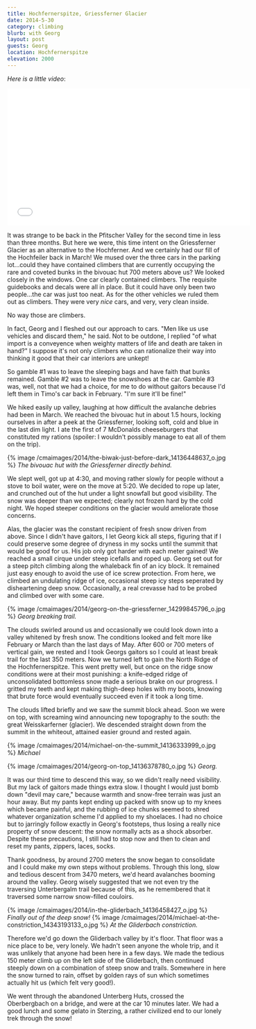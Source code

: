 ```yaml
---
title: Hochfernerspitze, Griessferner Glacier
date: 2014-5-30
category: climbing
blurb: with Georg
layout: post
guests: Georg
location: Hochfernerspitze
elevation: 2000
---
```


_Here is a little video_:

<iframe width="560" height="315" src="//www.youtube.com/embed/oriXcf15IYg"
frameborder="0" allowfullscreen></iframe>

It was strange to be back in the Pfitscher Valley for the second time in less
than three months. But here we were, this time intent on the Griessferner
Glacier as an alternative to the Hochferner. And we certainly had our fill of
the Hochfeiler back in March! We mused over the three cars in the parking
lot...could they have contained climbers that are currently occupying the rare
and coveted bunks in the bivouac hut 700 meters above us? We looked closely in
the windows. One car clearly contained climbers. The requisite guidebooks and
decals were all in place. But it could have only been two people...the car was
just too neat. As for the other vehicles we ruled them out as climbers. They
were very *nice* cars, and very, very clean inside.

No way those are climbers.

In fact, Georg and I fleshed out our approach to cars. "Men like us use vehicles
and discard them," he said. Not to be outdone, I replied "of what import is a
conveyence when weighty matters of life and death are taken in hand?" I suppose
it's not only climbers who can rationalize their way into thinking it good that
their car interiors are unkept!

So gamble #1 was to leave the sleeping bags and have faith that bunks
remained. Gamble #2 was to leave the snowshoes at the car. Gamble #3 was, well,
not that we had a choice, for me to do without gaitors because I'd left them in
Timo's car back in February. "I'm sure it'll be fine!"

We hiked easily up valley, laughing at how difficult the avalanche debries had
been in March. We reached the bivouac hut in about 1.5 hours, locking ourselves
in after a peek at the Griessferner, looking soft, cold and blue in the last dim
light. I ate the first of 7 McDonalds cheeseburgers that constituted my rations
(spoiler: I wouldn't possibly manage to eat all of them on the trip).

{% image /cmaimages/2014/the-biwak-just-before-dark_14136448637_o.jpg %}
<i>The bivouac hut with the Griessferner directly behind.</i>

We slept well, got up at 4:30, and moving rather slowly for people without a
stove to boil water, were on the move at 5:20. We decided to rope up later, and
crunched out of the hut under a light snowfall but good visibility. The snow was
deeper than we expected; clearly not frozen hard by the cold night. We hoped
steeper conditions on the glacier would ameliorate those concerns.

Alas, the glacier was the constant recipient of fresh snow driven from
above. Since I didn't have gaitors, I let Georg kick all steps, figuring that if
I could preserve some degree of dryness in my socks until the summit that would
be good for us. His job only got harder with each meter gained! We reached a
small cirque under steep icefalls and roped up. Georg set out for a steep pitch
climbing along the whaleback fin of an icy block. It remained just easy enough
to avoid the use of ice screw protection. From here, we climbed an undulating
ridge of ice, occasional steep icy steps seperated by disheartening deep
snow. Occasionally, a real crevasse had to be probed and climbed over with some
care.

{% image /cmaimages/2014/georg-on-the-griessferner_14299845796_o.jpg %}
<i>Georg breaking trail.</i>

The clouds swirled around us and occasionally we could look down into a valley
whitened by fresh snow. The conditions looked and felt more like February or
March than the last days of May. After 600 or 700 meters of vertical gain, we
rested and I took Georgs gaitors so I could at least break trail for the last
350 meters. Now we turned left to gain the North Ridge of the
Hochfernerspitze. This went pretty well, but once on the ridge snow conditions
were at their most punishing: a knife-edged ridge of unconsolidated bottomless
snow made a serious brake on our progress. I gritted my teeth and kept making
thigh-deep holes with my boots, knowing that brute force would eventually
succeed even if it took a long time.

The clouds lifted briefly and we saw the summit block ahead. Soon we were on
top, with screaming wind announcing new topography to the south: the great
Weisskarferner (glacier). We descended straight down from the summit in the
whiteout, attained easier ground and rested again.

{% image /cmaimages/2014/michael-on-the-summit_14136333999_o.jpg %}
<i>Michael</i>

{% image /cmaimages/2014/georg-on-top_14136378780_o.jpg %}
<i>Georg.</i>

It was our third time to descend this way, so we didn't really need
visibility. But my lack of gaitors made things extra slow. I thought I would
just bomb down "devil may care," because warmth and snow-free terrain was just
an hour away. But my pants kept ending up packed with snow up to my knees which
became painful, and the rubbing of ice chunks seemed to shred whatever
organization scheme I'd applied to my shoelaces. I had no choice but to
jarringly follow exactly in Georg's footsteps, thus losing a really nice
property of snow descent: the snow normally acts as a shock absorber. Despite
these precautions, I still had to stop now and then to clean and reset my pants,
zippers, laces, socks.

Thank goodness, by around 2700 meters the snow began to consolidate and I could
make my own steps without problems. Through this long, slow and tedious descent
from 3470 meters, we'd heard avalanches booming around the valley. Georg wisely
suggested that we not even try the traversing Unterbergalm trail because of
this, as he remembered that it traversed some narrow snow-filled couloirs.

{% image /cmaimages/2014/in-the-gliderbach_14136458427_o.jpg %}
<i>Finally out of the deep snow!</i>
{% image /cmaimages/2014/michael-at-the-constriction_14343193133_o.jpg %}
<i>At the Gliderbach constriction.</i>

Therefore we'd go down the Gliderbach valley by it's floor. That floor was a
nice place to be, very lonely. We hadn't seen anyone the whole trip, and it was
unlikely that anyone had been here in a few days. We made the tedious 150 meter
climb up on the left side of the Gliderbach, then continued steeply down on a
combination of steep snow and trails. Somewhere in here the snow turned to rain,
offset by golden rays of sun which sometimes actually hit us (which felt very
good!).

We went through the abandoned Unterberg Huts, crossed the Oberbergbach on a
bridge, and were at the car 10 minutes later. We had a good lunch and some
gelato in Sterzing, a rather civilized end to our lonely trek through the snow!



